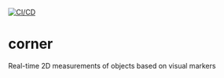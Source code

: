 [![CI/CD](https://github.com/policratus/corner/actions/workflows/cicd.yml/badge.svg)](https://github.com/policratus/corner/actions/workflows/cicd.yml)

# corner
Real-time 2D measurements of objects based on visual markers
